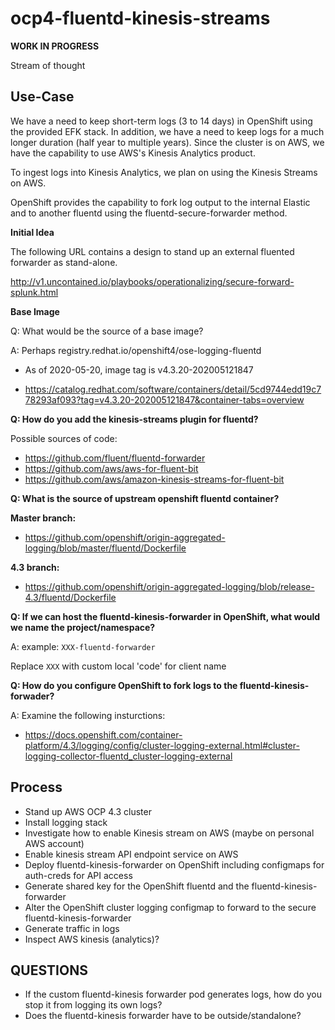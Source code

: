 # ocp4-fluentd-kinesis-streams

**WORK IN PROGRESS**

Stream of thought

## Use-Case

We have a need to keep short-term logs (3 to 14 days) in OpenShift using the provided EFK stack.  In addition, we have a need to keep logs for a much longer duration (half year to multiple years).  Since the cluster is on AWS, we have the capability to use AWS's Kinesis Analytics product.  

To ingest logs into Kinesis Analytics, we plan on using the Kinesis Streams on AWS.

OpenShift provides the capability to fork log output to the internal Elastic and to another fluentd
using the fluentd-secure-forwarder method.

**Initial Idea**

The following URL contains a design to stand up an external fluented forwarder as stand-alone.

http://v1.uncontained.io/playbooks/operationalizing/secure-forward-splunk.html

**Base Image**

Q: What would be the source of a base image?

A: Perhaps registry.redhat.io/openshift4/ose-logging-fluentd

* As of 2020-05-20, image tag is v4.3.20-202005121847

* https://catalog.redhat.com/software/containers/detail/5cd9744edd19c778293af093?tag=v4.3.20-202005121847&container-tabs=overview

**Q: How do you add the kinesis-streams plugin for fluentd?**

Possible sources of code:

* https://github.com/fluent/fluentd-forwarder
* https://github.com/aws/aws-for-fluent-bit
* https://github.com/aws/amazon-kinesis-streams-for-fluent-bit

**Q: What is the source of upstream openshift fluentd container?**

**Master branch:**

* https://github.com/openshift/origin-aggregated-logging/blob/master/fluentd/Dockerfile

**4.3 branch:**

* https://github.com/openshift/origin-aggregated-logging/blob/release-4.3/fluentd/Dockerfile

**Q: If we can host the fluentd-kinesis-forwarder in OpenShift, what would we name the project/namespace?**

A:  example:  `XXX-fluentd-forwarder`

Replace `XXX` with custom local 'code' for client name

**Q: How do you configure OpenShift to fork logs to the fluentd-kinesis-forwader?**

A: Examine the following insturctions:

* https://docs.openshift.com/container-platform/4.3/logging/config/cluster-logging-external.html#cluster-logging-collector-fluentd_cluster-logging-external

## Process

* Stand up AWS OCP 4.3 cluster
* Install logging stack
* Investigate how to enable Kinesis stream on AWS (maybe on personal AWS account)
* Enable kinesis stream API endpoint service on AWS
* Deploy fluentd-kinesis-forwarder on OpenShift including configmaps for auth-creds for API access
* Generate shared key for the OpenShift fluentd and the fluentd-kinesis-forwarder
* Alter the OpenShift cluster logging configmap to forward to the secure fluentd-kinesis-forwarder
* Generate traffic in logs
* Inspect AWS kinesis (analytics)?

## QUESTIONS

* If the custom fluentd-kinesis forwarder pod generates logs, how do you stop it from logging its own logs?
* Does the fluentd-kinesis forwarder have to be outside/standalone?

